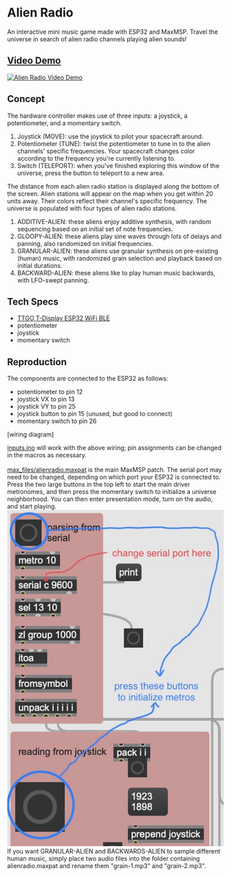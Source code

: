 # Alien Radio
An interactive mini music game made with ESP32 and MaxMSP. Travel the universe in search of alien radio channels playing alien sounds!

## [Video Demo](https://www.youtube.com/watch?v=H4B6xMbdaH4)
[![Alien Radio Video Demo](https://img.youtube.com/vi/H4B6xMbdaH4/maxresdefault.jpg)](https://www.youtube.com/watch?v=H4B6xMbdaH4)
  
## Concept
The hardware controller makes use of three inputs: a joystick, a potentiometer, and a momentary switch. 
1. Joystick (MOVE): use the joystick to pilot your spacecraft around.
2. Potentiometer (TUNE): twist the potentiometer to tune in to the alien channels' specific frequencies. Your spacecraft changes color according to the frequency you're currently listening to.
3. Switch (TELEPORT): when you've finished exploring this window of the universe, press the button to teleport to a new area.

The distance from each alien radio station is displayed along the bottom of the screen. Alien stations will appear on the map when you get within 20 units away. Their colors reflect their channel's specific frequency. The universe is populated with four types of alien radio stations.
1. ADDITIVE-ALIEN: these aliens enjoy additive synthesis, with random sequencing based on an initial set of note frequencies.
2. GLOOPY-ALIEN: these aliens play sine waves through lots of delays and panning, also randomized on initial frequencies.
3. GRANULAR-ALIEN: these aliens use granular synthesis on pre-existing (human) music, with randomized grain selection and playback based on initial durations. 
4. BACKWARD-ALIEN: these aliens like to play human music backwards, with LFO-swept panning.

## Tech Specs
- [TTGO T-Display ESP32 WiFi BLE](https://www.amazon.com/LILYGO-T-Display-Arduino-Development-CH9102F/dp/B099MPFJ9M)
- potentiometer
- joystick
- momentary switch

## Reproduction
The components are connected to the ESP32 as follows: 
- potentiometer to pin 12
- joystick VX to pin 13
- joystick VY to pin 25
- joystick button to pin 15 (unused, but good to connect)
- momentary switch to pin 26

[wiring diagram]

[inputs.ino](inputs.ino) will work with the above wiring; pin assignments can be changed in the macros as necessary. <br> <br> 
[max_files/alienradio.maxpat](max_files/alienradio.maxpat) is the main MaxMSP patch. The serial port may need to be changed, depending on which port your ESP32 is connected to. Press the two large buttons in the top left to start the main driver metronomes, and then press the momentary switch to initialize a universe neighborhood. You can then enter presentation mode, turn on the audio, and start playing.  <br> ![Max initialization](images/initialize-max.jpg)<br>
If you want GRANULAR-ALIEN and BACKWARDS-ALIEN to sample different human music, simply place two audio files into the folder containing alienradio.maxpat and rename them "grain-1.mp3" and "grain-2.mp3". 


